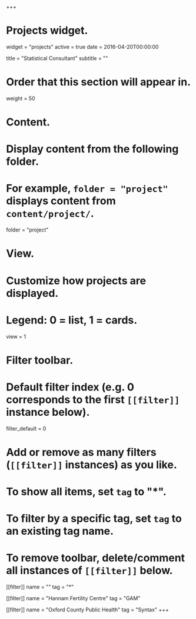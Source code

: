 +++
# Projects widget.
widget = "projects"
active = true
date = 2016-04-20T00:00:00

title = "Statistical Consultant"
subtitle = ""

# Order that this section will appear in.
weight = 50

# Content.
# Display content from the following folder.
# For example, `folder = "project"` displays content from `content/project/`.
folder = "project"

# View.
# Customize how projects are displayed.
# Legend: 0 = list, 1 = cards.
view = 1

# Filter toolbar.

# Default filter index (e.g. 0 corresponds to the first `[[filter]]` instance below).
filter_default = 0

# Add or remove as many filters (`[[filter]]` instances) as you like.
# To show all items, set `tag` to "*".
# To filter by a specific tag, set `tag` to an existing tag name.
# To remove toolbar, delete/comment all instances of `[[filter]]` below.
[[filter]]
  name = ""
  tag = "*"

[[filter]]
  name = "Hannam Fertility Centre"
  tag = "GAM"

[[filter]]
  name = "Oxford County Public Health"
  tag = "Syntax"
+++


